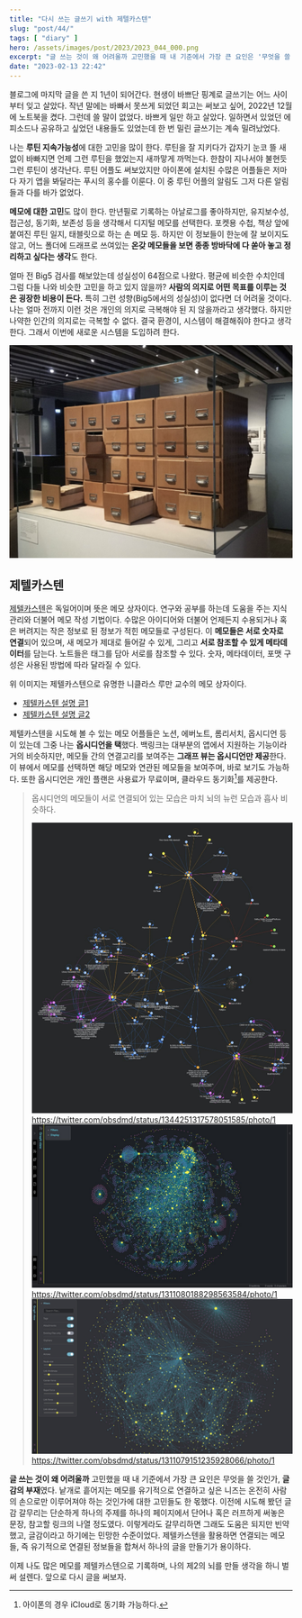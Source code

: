 ```yaml
---
title: "다시 쓰는 글쓰기 with 제텔카스텐"  
slug: "post/44/"
tags: [ "diary" ]
hero: /assets/images/post/2023/2023_044_000.png  
excerpt: "글 쓰는 것이 왜 어려울까 고민했을 때 내 기준에서 가장 큰 요인은 '무엇을 쓸 것인가, 글감의 부재'였다. 낱개로 흩어지는 메모를 유기적으로 연결하고 싶은 니즈는 온전히 사람의 손으로만 이루어져야 하는 것인가에 대한 고민들도 한 몫했다."  
date: "2023-02-13 22:42"
---  
```


블로그에 마지막 글을 쓴 지 1년이 되어간다. 현생이 바쁘단 핑계로 글쓰기는 어느 사이부터 잊고 살았다. 작년 말에는 바빠서 못쓰게 되었던 회고는 써보고 싶어, 2022년 12월에 노트북을 켰다. 그런데 쓸 말이 없었다. 바쁘게 일만 하고 살았다. 일하면서 있었던 에피소드나 공유하고 싶었던 내용들도 있었는데 한 번 밀린 글쓰기는 계속 밀려났었다.

나는 **루틴 지속가능성**에 대한 고민을 많이 한다. 루틴을 잘 지키다가 갑자기 눈코 뜰 새 없이 바빠지면 언제 그런 루틴을 했었는지 새까맣게 까먹는다. 한참이 지나서야 불현듯 그런 루틴이 생각난다. 루틴 어플도 써보았지만 아이폰에 설치된 수많은 어플들은 저마다 자기 앱을 봐달라는 푸시의 홍수를 이룬다. 이 중 루틴 어플의 알림도 그저 다른 알림들과 다를 바가 없었다.

**메모에 대한 고민**도 많이 한다. 만년필로 기록하는 아날로그를 좋아하지만, 유지보수성, 접근성, 동기화, 보존성 등을 생각해서 디지털 메모를 선택한다. 포켓용 수첩, 책상 앞에 붙여진 루틴 일지, 태블릿으로 하는 손 메모 등. 하지만 이 정보들이 한눈에 잘 보이지도 않고, 어느 폴더에 드래프로 쓰여있는 **온갖 메모들을 보면 종종 방바닥에 다 쏟아 놓고 정리하고 싶다는 생각**도 한다.



얼마 전 Big5 검사를 해보았는데 성실성이 64점으로 나왔다. 평균에 비슷한 수치인데 그럼 다들 나와 비슷한 고민을 하고 있지 않을까? **사람의 의지로 어떤 목표를 이루는 것은 굉장한 비용이 든다.** 특히 그런 성향(Big5에서의 성실성)이 없다면 더 어려울 것이다. 나는 얼마 전까지 이런 것은 개인의 의지로 극복해야 된 지 않을까라고 생각했다. 하지만 나약한 인간의 의지로는 극복할 수 없다. 결국 환경이, 시스템이 해결해줘야 한다고 생각한다. 그래서 이번에 새로운 시스템을 도입하려 한다.  


![Zettelkasten](/assets/images/post/2023/2023_044_001.png)  


## 제텔카스텐  

[제텔카스텐](https://link.coupang.com/a/O9tiG)은 독일어이며 뜻은 메모 상자이다. 연구와 공부를 하는데 도움을 주는 지식 관리와 더불어 메모 작성 기법이다. 수많은 아이디어와 더불어 언제든지 수용되거나 혹은 버려지는 작은 정보로 된 정보가 적힌 메모들로 구성된다. 이 **메모들은 서로 숫자로 연결**되어 있으며, 새 메모가 제대로 들어갈 수 있게, 그리고 **서로 참조할 수 있게 메타데이터**를 담는다. 노트들은 태그를 담아 서로를 참조할 수 있다. 숫자, 메타데이터, 포맷 구성은 사용된 방법에 따라 달라질 수 있다.

위 이미지는 제텔카스텐으로 유명한 니클라스 루만 교수의 메모 상자이다.  
- <a target="_blank" href="https://blog.everglowing.net/2022/02/01/%EC%A0%9C%ED%85%94%EC%B9%B4%EC%8A%A4%ED%85%90-%EC%96%B4%EB%96%BB%EA%B2%8C-%EC%A7%80%EC%8B%9D%EC%9D%84-%EA%B8%B0%EB%A1%9D%ED%95%B4%EC%95%BC-%ED%95%98%EB%8A%94%EA%B0%80/">제텔카스텐 설명 글1</a>
- <a target="_blank" href="https://dohnald.github.io/post/zettelkasten.html">제텔카스텐 설명 글2</a>

제텔카스텐을 시도해 볼 수 있는 메모 어플들은 노션, 에버노트, 롬리서치, 옵시디언 등이 있는데 그중 나는 **옵시디언을 택**했다. 백링크는 대부분의 앱에서 지원하는 기능이라 거의 비슷하지만, 메모들 간의 연결고리를 보여주는 **그래프 뷰는 옵시디언만 제공**한다. 이 뷰에서 메모를 선택하면 해당 메모와 연관된 메모들을 보여주며, 바로 보기도 가능하다. 또한 옵시디언은 개인 플랜은 사용료가 무료이며, 클라우드 동기화[^1]를 제공한다.  


> 옵시디언의 메모들이 서로 연결되어 있는 모습은 마치 뇌의 뉴런 모습과 흡사 비슷하다.  
>   
> ![Obsidian Graph View](/assets/images/post/2023/2023_044_002.png)
> https://twitter.com/obsdmd/status/1344251317578051585/photo/1
> ![Obsidian Graph View](/assets/images/post/2023/2023_044_003.png)  
> https://twitter.com/obsdmd/status/1311080188298563584/photo/1
> ![Obsidian Graph View](/assets/images/post/2023/2023_044_004.png)
> https://twitter.com/obsdmd/status/1311079151235928066/photo/1

**글 쓰는 것이 왜 어려울까** 고민했을 때 내 기준에서 가장 큰 요인은 무엇을 쓸 것인가, **글감의 부재**였다. 낱개로 흩어지는 메모를 유기적으로 연결하고 싶은 니즈는 온전히 사람의 손으로만 이루어져야 하는 것인가에 대한 고민들도 한 몫했다. 이전에 시도해 봤던 글감 갈무리는 단순하게 하나의 주제를 하나의 페이지에서 단어나 혹은 러프하게 써놓은 문장, 참고할 링크의 나열 정도였다. 이렇게라도 갈무리하면 그래도 도움은 되지만 빈약했고, 글감이라고 하기에는 민망한 수준이었다. 제텔카스텐을 활용하면 연결되는 메모들, 즉 유기적으로 연결된 정보들을 합쳐서 하나의 글을 만들기가 용이하다.


이제 나도 많은 메모를 제텔카스텐으로 기록하며, 나의 제2의 뇌를 만들 생각을 하니 벌써 설렌다.
앞으로 다시 글을 써보자.


[^1]: 아이폰의 경우 iCloud로 동기화 가능하다. 
